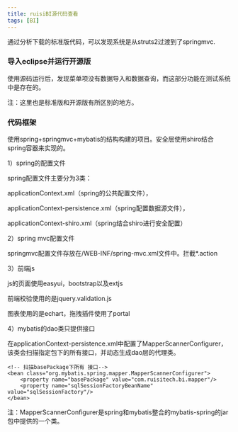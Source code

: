 ```yaml
---
title: ruisiBI源代码查看
tags: [BI]
---
```


通过分析下载的标准版代码，可以发现系统是从struts2过渡到了springmvc.

### 导入eclipse并运行开源版

使用源码运行后，发现菜单项没有数据导入和数据查询，而这部分功能在测试系统中是存在的。

注：这里也是标准版和开源版有所区别的地方。

### 代码框架

使用spring+springmvc+mybatis的结构构建的项目。安全层使用shiro结合spring容器来实现的。

1）spring的配置文件

spring配置文件主要分为3类：

applicationContext.xml（spring的公共配置文件），

applicationContext-persistence.xml（spring配置数据源文件），

applicationContext-shiro.xml（spring结合shiro进行安全配置）

2）spring mvc配置文件

springmvc配置文件存放在/WEB-INF/spring-mvc.xml文件中。拦截*.action

3）前端js

js的页面使用easyui，bootstrap以及extjs

前端校验使用的是jquery.validation.js

图表使用的是echart，拖拽插件使用了portal

4）mybatis的dao类只提供接口

在applicationContext-persistence.xml中配置了MapperScannerConfigurer，该类会扫描指定包下的所有接口，并动态生成dao层的代理类。

```
<!-- 扫描basePackage下所有 接口-->
<bean class="org.mybatis.spring.mapper.MapperScannerConfigurer">
    <property name="basePackage" value="com.ruisitech.bi.mapper"/>
    <property name="sqlSessionFactoryBeanName" value="sqlSessionFactory"/>
</bean>
```

注：MapperScannerConfigurer是spring和mybatis整合的mybatis-spring的jar包中提供的一个类。